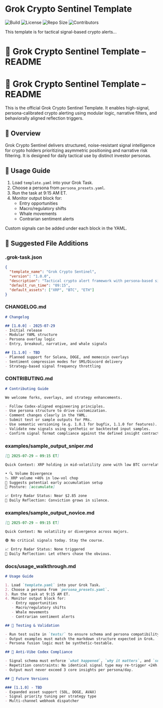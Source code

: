 # Grok Crypto Sentinel Template

![Build](https://github.com/MrBinnacle/grok-crypto-sentinel/actions/workflows/yaml-validate.yml/badge.svg)
![License](https://img.shields.io/github/license/MrBinnacle/grok-crypto-sentinel)
![Repo Size](https://img.shields.io/github/repo-size/MrBinnacle/grok-crypto-sentinel)
![Contributors](https://img.shields.io/github/contributors/MrBinnacle/grok-crypto-sentinel)


This template is for tactical signal-based crypto alerts...
# 📘 Grok Crypto Sentinel Template – README

# 📘 Grok Crypto Sentinel Template – README

This is the official Grok Crypto Sentinel Template. It enables high-signal, persona-calibrated crypto alerting using modular logic, narrative filters, and behaviorally aligned reflection triggers.

## 🚀 Overview

Grok Crypto Sentinel delivers structured, noise-resistant signal intelligence for crypto holders prioritizing asymmetric positioning and narrative risk filtering. It is designed for daily tactical use by distinct investor personas.

## 🔧 Usage Guide

1. Load `template.yaml` into your Grok Task.
2. Choose a persona from `persona_presets.yaml`.
3. Run the task at 9:15 AM ET.
4. Monitor output block for:
   - Entry opportunities
   - Macro/regulatory shifts
   - Whale movements
   - Contrarian sentiment alerts

Custom signals can be added under each block in the YAML.

## 📁 Suggested File Additions

### .grok-task.json
```json
{
  "template_name": "Grok Crypto Sentinel",
  "version": "1.0.0",
  "description": "Tactical crypto alert framework with persona-based signal logic.",
  "default_run_time": "09:15",
  "default_assets": ["XRP", "BTC", "ETH"]
}
```

### CHANGELOG.md
```markdown
# Changelog

## [1.0.0] - 2025-07-29
- Initial release
- Modular YAML structure
- Persona overlay logic
- Entry, breakout, narrative, and whale signals

## [1.1.0] - TBD
- Planned support for Solana, DOGE, and memecoin overlays
- Sentiment compression modes for SMS/Discord delivery
- Strategy-based signal frequency throttling
```

### CONTRIBUTING.md
```markdown
# Contributing Guide

We welcome forks, overlays, and strategy enhancements. 

- Follow Codex-aligned engineering principles.
- Use persona structure to drive customization.
- Comment changes clearly in the YAML.
- Submit test or sample outputs for PRs.
- Use semantic versioning (e.g. 1.0.1 for bugfix, 1.1.0 for features).
- Validate new signals using synthetic or backtested input samples.
- Confirm signal format compliance against the defined insight contract.
```

### examples/sample_output_sniper.md
```markdown
[📆 2025-07-29 – 09:15 ET]

Quick Context: XRP holding in mid-volatility zone with low BTC correlation.

• 🔍 Volume Divergence
📉 XRP volume +46% in low-vol chop
🎯 Suggests potential early accumulation setup
🧭 Posture: [accumulate]

📈 Entry Radar Status: Near $2.85 zone
🧠 Daily Reflection: Conviction grows in silence.
```

### examples/sample_output_novice.md
```markdown
[📆 2025-07-29 – 09:15 ET]

Quick Context: No volatility or divergence across majors.

🟢 No critical signals today. Stay the course.

📈 Entry Radar Status: None triggered
🧠 Daily Reflection: Let others chase the obvious.
```

### docs/usage_walkthrough.md
```markdown
# Usage Guide

1. Load `template.yaml` into your Grok Task.
2. Choose a persona from `persona_presets.yaml`.
3. Run the task at 9:15 AM ET.
4. Monitor output block for:
   - Entry opportunities
   - Macro/regulatory shifts
   - Whale movements
   - Contrarian sentiment alerts

## 🧪 Testing & Validation

- Run test suite in `tests/` to ensure schema and persona compatibility.
- Output examples must match the markdown structure expected in Grok.
- Persona fusion logic must be synthetic-testable.

## 🧠 Anti-Vibe Codex Compliance

- Signal schema must enforce `what happened`, `why it matters`, and `suggested posture`.
- Repetition constraints: No identical signal type may re-trigger <24h.
- Output must never exceed 3 core insights per persona/day.

## 🔁 Future Versions

### [1.1.0] - TBD
- Expanded asset support (SOL, DOGE, AVAX)
- Signal priority tuning per strategy type
- Multi-channel webhook dispatcher
```
